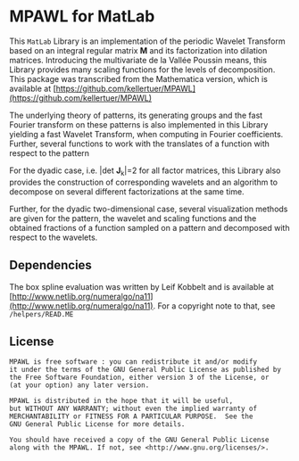 # MPAWL for MatLab
This `MatLab` Library is an implementation of the periodic Wavelet Transform based on an integral regular matrix __M__ and its factorization into dilation matrices. Introducing the multivariate de la Vallée Poussin means, this Library provides many scaling functions for the levels of decomposition. This package  was transcribed from the Mathematica version, which is available at [https://github.com/kellertuer/MPAWL](https://github.com/kellertuer/MPAWL)

The underlying theory of patterns, its generating groups and the fast Fourier transform on these patterns is also implemented in this Library yielding a fast Wavelet Transform, when computing in Fourier coefficients. Further, several functions to work with the translates of a function with respect to the pattern

For the dyadic case, i.e. |det __J__<sub>k</sub>|=2 for all factor matrices, this Library also provides the construction of corresponding wavelets and an algorithm to decompose on several different factorizations at the same time.

Further, for the dyadic two-dimensional case, several visualization methods are given for the pattern, the wavelet and scaling functions and the obtained fractions of a function sampled on a pattern and decomposed with respect to the wavelets. 

## Dependencies

The box spline evaluation was written by Leif Kobbelt and is available at [http://www.netlib.org/numeralgo/na11](http://www.netlib.org/numeralgo/na11). For a copyright note to that, see `/helpers/READ.ME`

## License
    MPAWL is free software : you can redistribute it and/or modify
    it under the terms of the GNU General Public License as published by
    the Free Software Foundation, either version 3 of the License, or
    (at your option) any later version.
    
    MPAWL is distributed in the hope that it will be useful,
    but WITHOUT ANY WARRANTY; without even the implied warranty of
    MERCHANTABILITY or FITNESS FOR A PARTICULAR PURPOSE.  See the
    GNU General Public License for more details.
  
    You should have received a copy of the GNU General Public License
    along with the MPAWL. If not, see <http://www.gnu.org/licenses/>.
